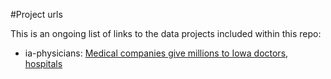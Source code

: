 #Project urls

This is an ongoing list of links to the data projects included within this repo:

* ia-physicians: [Medical companies give millions to Iowa doctors, hospitals](http://thegazette.com/data/top-paid-doctors)
